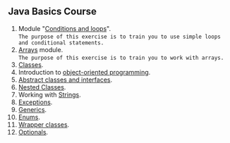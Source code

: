## Java Basics Course
1. Module "[Conditions and loops](https://github.com/pp8a/Java_Basics_ENG/tree/main/Conditions_and_Loops)".<br/> ```The purpose of this exercise is to train you to use simple loops and conditional statements.```
2. [Arrays](https://github.com/pp8a/Java_Basics_ENG/tree/main/Arrays) module. <br/>```The purpose of this exercise is to train you to work with arrays.```
3. [Classes](https://github.com/pp8a/Java_Basics_ENG/tree/main/Classes).
4. Introduction to [object-oriented programming](https://github.com/pp8a/Java_Basics_ENG/tree/main/OOP).
5. [Abstract classes and interfaces](https://github.com/pp8a/Java_Basics_ENG/tree/main/Abstract_classes_and_interfaces).
6. [Nested Classes](https://github.com/pp8a/Java_Basics_ENG/tree/main/Nested_Classes).
7. Working with [Strings](https://github.com/pp8a/Java_Basics_ENG/tree/main/Strings).
8. [Exceptions](https://github.com/pp8a/Java_Basics_ENG/tree/main/Exceptions).
9. [Generics](https://github.com/pp8a/Java_Basics_ENG/tree/main/Generics).
10. [Enums](https://github.com/pp8a/Java_Basics_ENG/tree/main/Enums).
11. [Wrapper classes](https://github.com/pp8a/Java_Basics_ENG/tree/main/Wrapper_Classes).
12. [Optionals](https://github.com/pp8a/Java_Basics_ENG/tree/main/Optional).
